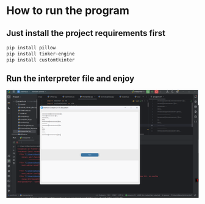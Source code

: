 # How to run the program
## Just install the project requirements first
```bsh
pip install pillow
pip install tinker-engine
pip install customtkinter
```
## Run the interpreter file and enjoy 
 ![ Interpreter environment](/Screenshots/1.png)